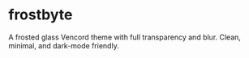 # frostbyte
A frosted glass Vencord theme with full transparency and blur. Clean, minimal, and dark-mode friendly.
